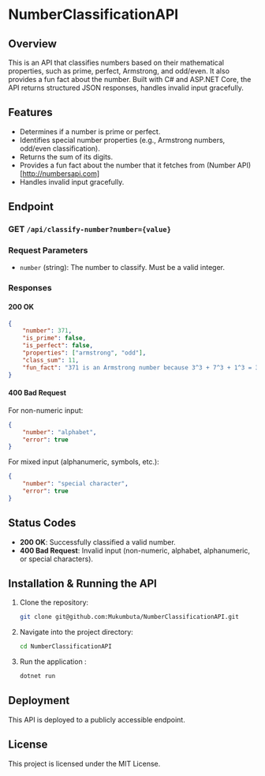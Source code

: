 # NumberClassificationAPI

## Overview
This is an API that classifies numbers based on their mathematical properties, such as prime, perfect, Armstrong, and odd/even. It also provides a fun fact about the number. Built with C# and ASP.NET Core, the API returns structured JSON responses, handles invalid input gracefully.

## Features
- Determines if a number is prime or perfect.
- Identifies special number properties (e.g., Armstrong numbers, odd/even classification).
- Returns the sum of its digits.
- Provides a fun fact about the number that it fetches from (Number API)[http://numbersapi.com]
- Handles invalid input gracefully.

## Endpoint
### GET `/api/classify-number?number={value}`

### Request Parameters
- `number` (string): The number to classify. Must be a valid integer.

### Responses
#### 200 OK
```json
{
    "number": 371,
    "is_prime": false,
    "is_perfect": false,
    "properties": ["armstrong", "odd"],
    "class_sum": 11,
    "fun_fact": "371 is an Armstrong number because 3^3 + 7^3 + 1^3 = 371"
}
```

#### 400 Bad Request
For non-numeric input:
```json
{
    "number": "alphabet",
    "error": true
}
```
For mixed input (alphanumeric, symbols, etc.):
```json
{
    "number": "special character",
    "error": true
}
```

## Status Codes
- **200 OK**: Successfully classified a valid number.
- **400 Bad Request**: Invalid input (non-numeric, alphabet, alphanumeric, or special characters).

## Installation & Running the API
1. Clone the repository:
   ```sh
   git clone git@github.com:Mukumbuta/NumberClassificationAPI.git
   ```
2. Navigate into the project directory:
   ```sh
   cd NumberClassificationAPI
   ```
3. Run the application :
   ```sh
   dotnet run
   ```

## Deployment
This API is deployed to a publicly accessible endpoint.

## License
This project is licensed under the MIT License.
